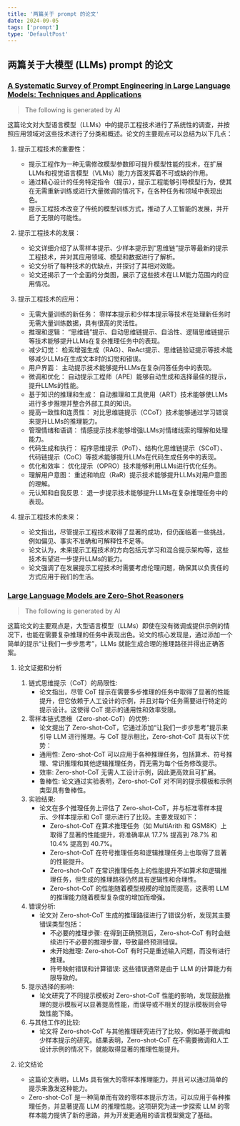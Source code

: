 ```yaml
---
title: '两篇关于 prompt 的论文'
date: 2024-09-05
tags: ['prompt']
type: 'DefaultPost'
---
```


## 两篇关于大模型 (LLMs) prompt 的论文

### [A Systematic Survey of Prompt Engineering in Large Language Models: Techniques and Applications](https://arxiv.org/pdf/2402.07927)

> The following is generated by AI

这篇论文对大型语言模型（LLMs）中的提示工程技术进行了系统性的调查，并按照应用领域对这些技术进行了分类和概述。论文的主要观点可以总结为以下几点：

1. 提示工程技术的重要性：
    * 提示工程作为一种无需修改模型参数即可提升模型性能的技术，在扩展LLMs和视觉语言模型（VLMs）能力方面发挥着不可或缺的作用。
    * 通过精心设计的任务特定指令（提示），提示工程能够引导模型行为，使其在无需重新训练或进行大量微调的情况下，在各种任务和领域中表现出色。
    * 提示工程技术改变了传统的模型训练方式，推动了人工智能的发展，并开启了无限的可能性。

2. 提示工程技术的发展：
    * 论文详细介绍了从零样本提示、少样本提示到“思维链”提示等最新的提示工程技术，并对其应用领域、模型和数据进行了解析。
    * 论文分析了每种技术的优缺点，并探讨了其相对效能。
    * 论文还揭示了一个全面的分类图，展示了这些技术在LLM能力范围内的应用情况。

3. 提示工程技术的应用：
    * 无需大量训练的新任务： 零样本提示和少样本提示等技术在处理新任务时无需大量训练数据，具有很高的灵活性。
    * 推理和逻辑： “思维链”提示、自动思维链提示、自洽性、逻辑思维链提示等技术能够提升LLMs在复杂推理任务中的表现。
    * 减少幻觉： 检索增强生成（RAG）、ReAct提示、思维链验证提示等技术能够减少LLMs在生成文本时的幻觉和错误。
    * 用户界面： 主动提示技术能够提升LLMs在复杂问答任务中的表现。
    * 微调和优化： 自动提示工程师（APE）能够自动生成和选择最佳的提示，提升LLMs的性能。
    * 基于知识的推理和生成： 自动推理和工具使用（ART）技术能够使LLMs进行多步推理并整合外部工具的知识。
    * 提高一致性和连贯性： 对比思维链提示（CCoT）技术能够通过学习错误来提升LLMs的推理能力。
    * 管理情绪和语调： 情感提示技术能够增强LLMs对情绪线索的理解和处理能力。
    * 代码生成和执行： 程序思维提示（PoT）、结构化思维链提示（SCoT）、代码链提示（CoC）等技术能够提升LLMs在代码生成任务中的表现。
    * 优化和效率： 优化提示（OPRO）技术能够利用LLMs进行优化任务。
    * 理解用户意图： 重述和响应（RaR）提示技术能够提升LLMs对用户意图的理解。
    * 元认知和自我反思： 退一步提示技术能够提升LLMs在复杂推理任务中的表现。

4. 提示工程技术的未来：
    * 论文指出，尽管提示工程技术取得了显著的成功，但仍面临着一些挑战，例如偏见、事实不准确和可解释性不足等。
    * 论文认为，未来提示工程技术的方向包括元学习和混合提示架构等，这些技术有望进一步提升LLMs的能力。
    * 论文强调了在发展提示工程技术时需要考虑伦理问题，确保其以负责任的方式应用于我们的生活。

### [Large Language Models are Zero-Shot Reasoners](https://arxiv.org/pdf/2205.11916)

> The following is generated by AI

这篇论文的主要观点是，大型语言模型（LLMs）即使在没有微调或提供示例的情况下，也能在需要复杂推理的任务中表现出色。论文的核心发现是，通过添加一个简单的提示“让我们一步步思考”，LLMs 就能生成合理的推理路径并得出正确答案。

1. 论文证据和分析
    1. 链式思维提示（CoT）的局限性:
        * 论文指出，尽管 CoT 提示在需要多步推理的任务中取得了显著的性能提升，但它依赖于人工设计的示例，并且对每个任务需要进行特定的提示设计。这使得 CoT 提示的通用性和效率受限。
    2. 零样本链式思维（Zero-shot-CoT）的优势:
        * 论文提出了 Zero-shot-CoT，它通过添加“让我们一步步思考”提示来引导 LLM 进行推理。与 CoT 提示相比，Zero-shot-CoT 具有以下优势：
        * 通用性: Zero-shot-CoT 可以应用于各种推理任务，包括算术、符号推理、常识推理和其他逻辑推理任务，而无需为每个任务修改提示。
        * 效率: Zero-shot-CoT 无需人工设计示例，因此更高效且可扩展。
        * 鲁棒性: 论文通过实验表明，Zero-shot-CoT 对不同的提示模板和示例类型具有鲁棒性。
    3. 实验结果:
        * 论文在多个推理任务上评估了 Zero-shot-CoT，并与标准零样本提示、少样本提示和 CoT 提示进行了比较。主要发现如下：
            * Zero-shot-CoT 在算术推理任务（如 MultiArith 和 GSM8K）上取得了显著的性能提升，将准确率从 17.7% 提高到 78.7% 和 10.4% 提高到 40.7%。
            * Zero-shot-CoT 在符号推理任务和逻辑推理任务上也取得了显著的性能提升。
            * Zero-shot-CoT 在常识推理任务上的性能提升不如算术和逻辑推理任务，但生成的推理路径仍然具有逻辑性和合理性。
            * Zero-shot-CoT 的性能随着模型规模的增加而提高，这表明 LLM 的推理能力随着模型复杂度的增加而增强。
    4. 错误分析:
        * 论文对 Zero-shot-CoT 生成的推理路径进行了错误分析，发现其主要错误类型包括：
            * 不必要的推理步骤: 在得到正确预测后，Zero-shot-CoT 有时会继续进行不必要的推理步骤，导致最终预测错误。
            * 未开始推理: Zero-shot-CoT 有时只是重述输入问题，而没有进行推理。
            * 符号映射错误和计算错误: 这些错误通常是由于 LLM 的计算能力有限导致的。
    5. 提示选择的影响:
        * 论文研究了不同提示模板对 Zero-shot-CoT 性能的影响，发现鼓励推理的提示模板可以显著提高性能，而误导或不相关的提示模板则会导致性能下降。
    6. 与其他工作的比较:
        * 论文将 Zero-shot-CoT 与其他推理研究进行了比较，例如基于微调和少样本提示的研究。结果表明，Zero-shot-CoT 在不需要微调和人工设计示例的情况下，就能取得显著的推理性能提升。

2. 论文结论
    * 这篇论文表明，LLMs 具有强大的零样本推理能力，并且可以通过简单的提示来激发这种能力。
    * Zero-shot-CoT 是一种简单而有效的零样本提示方法，可以应用于各种推理任务，并显著提高 LLM 的推理性能。这项研究为进一步探索 LLM 的零样本能力提供了新的思路，并为开发更通用的语言模型奠定了基础。
